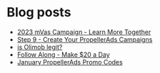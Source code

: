 # Blog posts
<!-- BLOG-POST-LIST:START -->
- [2023 mVas Campaign - Learn More Together](https://afflift.com/f/threads/2023-mvas-campaign-learn-more-together.10194/)
- [Step 9 - Create Your PropellerAds Campaigns](https://afflift.com/f/threads/step-9-create-your-propellerads-campaigns.7480/)
- [is Olimob legit?](https://afflift.com/f/threads/is-olimob-legit.10280/)
- [Follow Along - Make $20 a Day](https://afflift.com/f/threads/follow-along-make-20-a-day.10149/)
- [January PropellerAds Promo Codes](https://afflift.com/f/threads/january-propellerads-promo-codes.10169/)
<!-- BLOG-POST-LIST:END -->
